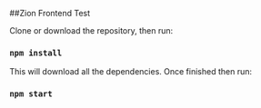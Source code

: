 ##Zion Frontend Test

Clone or download the repository, then run:

### `npm install`

This will download all the dependencies. Once finished then run:

### `npm start`
